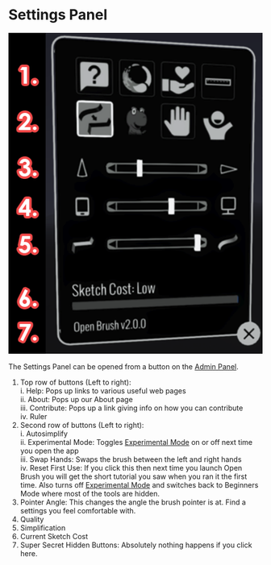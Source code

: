 # Settings Panel

![](<../../.gitbook/assets/image (1) (1) (1) (1) (1) (1).png>)

The Settings Panel can be opened from a button on the [Admin Panel](the-admin-panel.md).

1. Top row of buttons (Left to right):\
   i. Help: Pops up links to various useful web pages\
   ii. About: Pops up our About page\
   iii. Contribute: Pops up a link giving info on how you can contribute\
   iv. Ruler
2. Second row of buttons (Left to right):\
   i. Autosimplify\
   ii. Experimental Mode: Toggles [Experimental Mode](../experimental-mode.md) on or off next time you open the app\
   iii. Swap Hands: Swaps the brush between the left and right hands\
   iv. Reset First Use: If you click this then next time you launch Open Brush you will get the short tutorial you saw when you ran it the first time. Also turns off [Experimental Mode](../experimental-mode.md) and switches back to Beginners Mode where most of the tools are hidden.
3. Pointer Angle: This changes the angle the brush pointer is at. Find a settings you feel comfortable with.
4. Quality
5. Simplification
6. Current Sketch Cost
7. Super Secret Hidden Buttons: Absolutely nothing happens if you click here.
